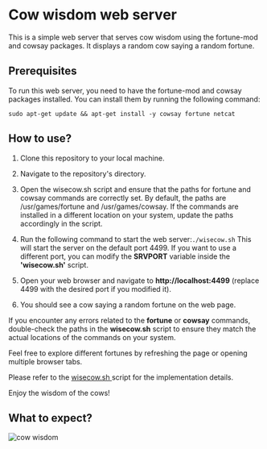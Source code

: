 # Cow wisdom web server

This is a simple web server that serves cow wisdom using the fortune-mod and cowsay packages. It displays a random cow saying a random fortune.

## Prerequisites

To run this web server, you need to have the fortune-mod and cowsay packages installed. You can install them by running the following command:

```
sudo apt-get update && apt-get install -y cowsay fortune netcat
```

## How to use?

1. Clone this repository to your local machine.
2. Navigate to the repository's directory.
3. Open the wisecow.sh script and ensure that the paths for fortune and cowsay commands are correctly set. By default, the paths are /usr/games/fortune and /usr/games/cowsay. If the commands are installed in a different location on your system, update the paths accordingly in the script.
4. Run the following command to start the web server:`./wisecow.sh`
This will start the server on the default port 4499. If you want to use a different port, you can modify the **SRVPORT** variable inside the **'wisecow.sh'** script.

5. Open your web browser and navigate to **http://localhost:4499** (replace 4499 with the desired port if you modified it).

6. You should see a cow saying a random fortune on the web page.

If you encounter any errors related to the **fortune** or **cowsay** commands, double-check the paths in the **wisecow.sh** script to ensure they match the actual locations of the commands on your system.

Feel free to explore different fortunes by refreshing the page or opening multiple browser tabs.

Please refer to the <ins> wisecow.sh </ins> script for the implementation details.

Enjoy the wisdom of the cows!


## What to expect?
![cow wisdom](https://user-images.githubusercontent.com/9133227/225524281-e81a6673-5550-4db0-9bd0-63f9bbc7c2bc.png)
